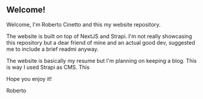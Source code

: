 ## Welcome!

Welcome, I'm Roberto Cinetto and this my website repository.

The website is built on top of NextJS and Strapi. I'm not really showcasing this repository but a dear friend of mine and an actual good dev, suggested me to include a brief readmi anyway.

The website is basically my resume but I'm planning on keeping a blog. This is way I used Strapi as CMS. This

Hope you enjoy it!

Roberto
